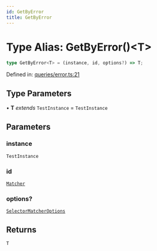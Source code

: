 ```yaml
---
id: GetByError
title: GetByError
---
```


<!-- DO NOT EDIT: this page is autogenerated from the type comments -->

# Type Alias: GetByError()\<T\>

```ts
type GetByError<T> = (instance, id, options?) => T;
```

Defined in: [queries/error.ts:21](https://github.com/Romulad/cli-testing-library/blob/main/packages/cli-testing-library/src/queries/error.ts#L21)

## Type Parameters

• **T** *extends* `TestInstance` = `TestInstance`

## Parameters

### instance

`TestInstance`

### id

[`Matcher`](../../../type-aliases/matcher.md)

### options?

[`SelectorMatcherOptions`](../../../interfaces/selectormatcheroptions.md)

## Returns

`T`
